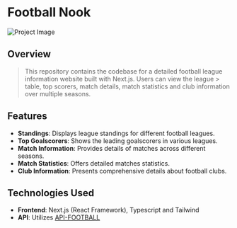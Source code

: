 # Football Nook

![Project Image](link_to_project_image.png) <!-- screenshot -->

## Overview

> This repository contains the codebase for a detailed football league information website built with Next.js. Users can view the league > table, top scorers, match details, match statistics and club information over multiple seasons.

## Features

- **Standings**: Displays league standings for different football leagues.
- **Top Goalscorers**: Shows the leading goalscorers in various leagues.
- **Match Information**: Provides details of matches across different seasons.
- **Match Statistics**:  Offers detailed matches statistics.
- **Club Information**: Presents comprehensive details about football clubs.

## Technologies Used

- **Frontend**: Next.js (React Framework), Typescript and Tailwind
- **API**: Utilizes [API-FOOTBALL](https://rapidapi.com/api-sports/api/api-football/details)